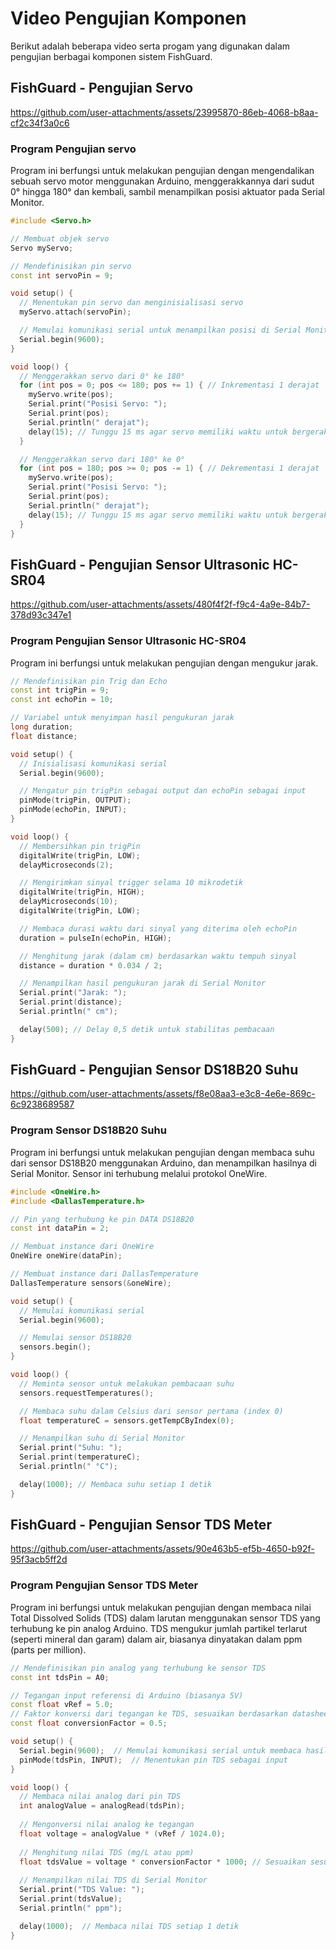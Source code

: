 # Video Pengujian Komponen

Berikut adalah beberapa video serta progam yang digunakan dalam pengujian berbagai komponen sistem FishGuard.

## FishGuard - Pengujian Servo
https://github.com/user-attachments/assets/23995870-86eb-4068-b8aa-cf2c34f3a0c6

### Program Pengujian servo
Program ini berfungsi untuk melakukan pengujian dengan mengendalikan sebuah servo motor menggunakan Arduino, menggerakkannya dari sudut 0° hingga 180° dan kembali, sambil menampilkan posisi aktuator pada Serial Monitor.
```cpp
#include <Servo.h>

// Membuat objek servo
Servo myServo;

// Mendefinisikan pin servo
const int servoPin = 9;

void setup() {
  // Menentukan pin servo dan menginisialisasi servo
  myServo.attach(servoPin);

  // Memulai komunikasi serial untuk menampilkan posisi di Serial Monitor
  Serial.begin(9600);
}

void loop() {
  // Menggerakkan servo dari 0° ke 180°
  for (int pos = 0; pos <= 180; pos += 1) { // Inkrementasi 1 derajat
    myServo.write(pos);
    Serial.print("Posisi Servo: ");
    Serial.print(pos);
    Serial.println(" derajat");
    delay(15); // Tunggu 15 ms agar servo memiliki waktu untuk bergerak
  }

  // Menggerakkan servo dari 180° ke 0°
  for (int pos = 180; pos >= 0; pos -= 1) { // Dekrementasi 1 derajat
    myServo.write(pos);
    Serial.print("Posisi Servo: ");
    Serial.print(pos);
    Serial.println(" derajat");
    delay(15); // Tunggu 15 ms agar servo memiliki waktu untuk bergerak
  }
}
```

## FishGuard - Pengujian Sensor Ultrasonic HC-SR04
https://github.com/user-attachments/assets/480f4f2f-f9c4-4a9e-84b7-378d93c347e1

### Program Pengujian Sensor Ultrasonic HC-SR04
Program ini berfungsi untuk melakukan pengujian dengan mengukur jarak.
```cpp
// Mendefinisikan pin Trig dan Echo
const int trigPin = 9;
const int echoPin = 10;

// Variabel untuk menyimpan hasil pengukuran jarak
long duration;
float distance;

void setup() {
  // Inisialisasi komunikasi serial
  Serial.begin(9600);

  // Mengatur pin trigPin sebagai output dan echoPin sebagai input
  pinMode(trigPin, OUTPUT);
  pinMode(echoPin, INPUT);
}

void loop() {
  // Membersihkan pin trigPin
  digitalWrite(trigPin, LOW);
  delayMicroseconds(2);

  // Mengirimkan sinyal trigger selama 10 mikrodetik
  digitalWrite(trigPin, HIGH);
  delayMicroseconds(10);
  digitalWrite(trigPin, LOW);

  // Membaca durasi waktu dari sinyal yang diterima oleh echoPin
  duration = pulseIn(echoPin, HIGH);

  // Menghitung jarak (dalam cm) berdasarkan waktu tempuh sinyal
  distance = duration * 0.034 / 2;

  // Menampilkan hasil pengukuran jarak di Serial Monitor
  Serial.print("Jarak: ");
  Serial.print(distance);
  Serial.println(" cm");

  delay(500); // Delay 0,5 detik untuk stabilitas pembacaan
}
```

## FishGuard - Pengujian Sensor DS18B20 Suhu
https://github.com/user-attachments/assets/f8e08aa3-e3c8-4e6e-869c-6c9238689587

### Program Sensor DS18B20 Suhu
Program ini berfungsi untuk melakukan pengujian dengan membaca suhu dari sensor DS18B20 menggunakan Arduino, dan menampilkan hasilnya di Serial Monitor. Sensor ini terhubung melalui protokol OneWire.
```cpp
#include <OneWire.h>
#include <DallasTemperature.h>

// Pin yang terhubung ke pin DATA DS18B20
const int dataPin = 2;

// Membuat instance dari OneWire
OneWire oneWire(dataPin);

// Membuat instance dari DallasTemperature
DallasTemperature sensors(&oneWire);

void setup() {
  // Memulai komunikasi serial
  Serial.begin(9600);

  // Memulai sensor DS18B20
  sensors.begin();
}

void loop() {
  // Meminta sensor untuk melakukan pembacaan suhu
  sensors.requestTemperatures();

  // Membaca suhu dalam Celsius dari sensor pertama (index 0)
  float temperatureC = sensors.getTempCByIndex(0);

  // Menampilkan suhu di Serial Monitor
  Serial.print("Suhu: ");
  Serial.print(temperatureC);
  Serial.println(" °C");

  delay(1000); // Membaca suhu setiap 1 detik
}
```

## FishGuard - Pengujian Sensor TDS Meter
https://github.com/user-attachments/assets/90e463b5-ef5b-4650-b92f-95f3acb5ff2d

### Program Pengujian Sensor TDS Meter
Program ini berfungsi untuk melakukan pengujian dengan membaca nilai Total Dissolved Solids (TDS) dalam larutan menggunakan sensor TDS yang terhubung ke pin analog Arduino. TDS mengukur jumlah partikel terlarut (seperti mineral dan garam) dalam air, biasanya dinyatakan dalam ppm (parts per million).
```cpp
// Mendefinisikan pin analog yang terhubung ke sensor TDS
const int tdsPin = A0; 

// Tegangan input referensi di Arduino (biasanya 5V)
const float vRef = 5.0; 
// Faktor konversi dari tegangan ke TDS, sesuaikan berdasarkan datasheet atau kalibrasi
const float conversionFactor = 0.5; 

void setup() {
  Serial.begin(9600);  // Memulai komunikasi serial untuk membaca hasil TDS
  pinMode(tdsPin, INPUT);  // Menentukan pin TDS sebagai input
}

void loop() {
  // Membaca nilai analog dari pin TDS
  int analogValue = analogRead(tdsPin);
  
  // Mengonversi nilai analog ke tegangan
  float voltage = analogValue * (vRef / 1024.0);
  
  // Menghitung nilai TDS (mg/L atau ppm)
  float tdsValue = voltage * conversionFactor * 1000; // Sesuaikan sesuai kalibrasi
  
  // Menampilkan nilai TDS di Serial Monitor
  Serial.print("TDS Value: ");
  Serial.print(tdsValue);
  Serial.println(" ppm");

  delay(1000);  // Membaca nilai TDS setiap 1 detik
}
```

